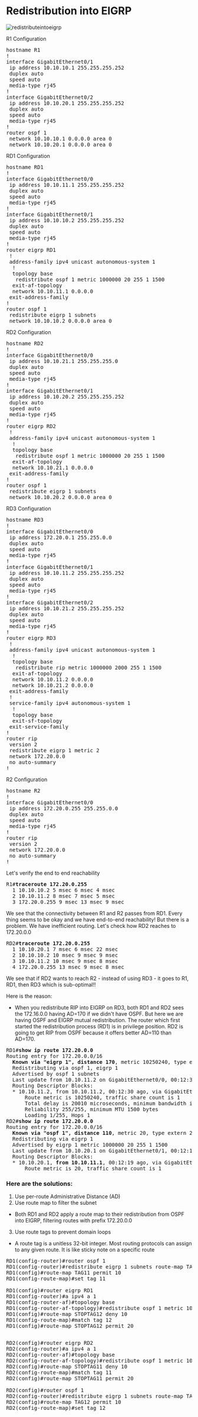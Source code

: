 # Redistribution into EIGRP


![redistributeintoeigrp](https://user-images.githubusercontent.com/31813625/35128613-90ff59e6-fc85-11e7-8dfc-5b2918b1f0e8.png)

R1 Configuration
<pre>
hostname R1
!
interface GigabitEthernet0/1
 ip address 10.10.10.1 255.255.255.252
 duplex auto
 speed auto
 media-type rj45
!
interface GigabitEthernet0/2
 ip address 10.10.20.1 255.255.255.252
 duplex auto
 speed auto
 media-type rj45
!
router ospf 1
 network 10.10.10.1 0.0.0.0 area 0
 network 10.10.20.1 0.0.0.0 area 0
</pre>
RD1 Configuration
<pre>
hostname RD1
!
interface GigabitEthernet0/0
 ip address 10.10.11.1 255.255.255.252
 duplex auto
 speed auto
 media-type rj45
!
interface GigabitEthernet0/1
 ip address 10.10.10.2 255.255.255.252
 duplex auto
 speed auto
 media-type rj45
!
router eigrp RD1
 !
 address-family ipv4 unicast autonomous-system 1
  !
  topology base
   redistribute ospf 1 metric 1000000 20 255 1 1500
  exit-af-topology
  network 10.10.11.1 0.0.0.0
 exit-address-family
!
router ospf 1
 redistribute eigrp 1 subnets
 network 10.10.10.2 0.0.0.0 area 0
</pre>
RD2 Configuration
<pre>
hostname RD2
!
interface GigabitEthernet0/0
 ip address 10.10.21.1 255.255.255.0
 duplex auto
 speed auto
 media-type rj45
!
interface GigabitEthernet0/1
 ip address 10.10.20.2 255.255.255.252
 duplex auto
 speed auto
 media-type rj45
!
router eigrp RD2
 !
 address-family ipv4 unicast autonomous-system 1
  !
  topology base
   redistribute ospf 1 metric 1000000 20 255 1 1500
  exit-af-topology
  network 10.10.21.1 0.0.0.0
 exit-address-family
!
router ospf 1
 redistribute eigrp 1 subnets
 network 10.10.20.2 0.0.0.0 area 0
</pre>
RD3 Configuration
<pre>
hostname RD3
!
interface GigabitEthernet0/0
 ip address 172.20.0.1 255.255.0.0
 duplex auto
 speed auto
 media-type rj45
!
interface GigabitEthernet0/1
 ip address 10.10.11.2 255.255.255.252
 duplex auto
 speed auto
 media-type rj45
!
interface GigabitEthernet0/2
 ip address 10.10.21.2 255.255.255.252
 duplex auto
 speed auto
 media-type rj45
!
router eigrp RD3
 !
 address-family ipv4 unicast autonomous-system 1
  !
  topology base
   redistribute rip metric 1000000 2000 255 1 1500
  exit-af-topology
  network 10.10.11.2 0.0.0.0
  network 10.10.21.2 0.0.0.0
 exit-address-family
 !
 service-family ipv4 autonomous-system 1
  !
  topology base
  exit-sf-topology
 exit-service-family
!
router rip
 version 2
 redistribute eigrp 1 metric 2
 network 172.20.0.0
 no auto-summary
!
</pre>
R2 Configuration
<pre>
hostname R2
!
interface GigabitEthernet0/0
 ip address 172.20.0.255 255.255.0.0
 duplex auto
 speed auto
 media-type rj45
!
router rip
 version 2
 network 172.20.0.0
 no auto-summary
!
</pre>
Let's verify the end to end reachability
<pre>
R1#<b>traceroute 172.20.0.255</b>
  1 10.10.10.2 5 msec 6 msec 4 msec
  2 10.10.11.2 8 msec 7 msec 5 msec
  3 172.20.0.255 9 msec 13 msec 9 msec
</pre>
We see that the connectivity between R1 and R2 passes from RD1. 
Every thing seems to be okay and we have end-to-end reachability! But there is a problem.
We have inefficient routing.
Let's check how RD2 reaches to 172.20.0.0
<pre>
RD2#<b>traceroute 172.20.0.255</b>
  1 10.10.20.1 7 msec 6 msec 22 msec
  2 10.10.10.2 10 msec 9 msec 9 msec
  3 10.10.11.2 10 msec 9 msec 8 msec
  4 172.20.0.255 13 msec 9 msec 8 msec
</pre>
We see that if RD2 wants to reach R2 - instead of using RD3 - it goes to
R1, RD1, then RD3 which is sub-optimal!!

Here is the reason:
* When you redistribute RIP into EIGRP on RD3, both RD1 and RD2 sees the
172.16.0.0 having AD=170 if we didn't have OSPF. But here we are having
OSPF and EIGRP mutual redistribution. The router which first started the
redistribution process (RD1) is in privilege position. RD2 is going to get
RIP from OSPF because it offers better AD=110 than AD=170.
<pre>
RD1#<b>show ip route 172.20.0.0</b>
Routing entry for 172.20.0.0/16
  <b>Known via "eigrp 1", distance 170</b>, metric 10250240, type external
  Redistributing via ospf 1, eigrp 1
  Advertised by ospf 1 subnets
  Last update from 10.10.11.2 on GigabitEthernet0/0, 00:12:30 ago
  Routing Descriptor Blocks:
  * 10.10.11.2, from 10.10.11.2, 00:12:30 ago, via GigabitEthernet0/0
      Route metric is 10250240, traffic share count is 1
      Total delay is 20010 microseconds, minimum bandwidth is 1000000 Kbit
      Reliability 255/255, minimum MTU 1500 bytes
      Loading 1/255, Hops 1
RD2#<b>show ip route 172.20.0.0</b>
Routing entry for 172.20.0.0/16
  <b>Known via "ospf 1", distance 110</b>, metric 20, type extern 2, forward metric 2
  Redistributing via eigrp 1
  Advertised by eigrp 1 metric 1000000 20 255 1 1500
  Last update from 10.10.20.1 on GigabitEthernet0/1, 00:12:19 ago
  Routing Descriptor Blocks:
  * 10.10.20.1, <b>from 10.10.11.1</b>, 00:12:19 ago, via GigabitEthernet0/1
      Route metric is 20, traffic share count is 1
</pre>

### Here are the solutions:
1. Use per-route Administrative Distance (AD)
2. Use route map to filter the subnet
  * Both RD1 and RD2 apply a route map to their redistribution from OSPF
  into EIGRP, filtering routes with prefix 172.20.0.0
3. Use route tags to prevent domain loops
  * A route tag is a unitless 32-bit integer. Most routing protocols can
  assign to any given route. It is like sticky note on a specific route
<pre>
RD1(config-router)#router ospf 1
RD1(config-router)#redistribute eigrp 1 subnets route-map TAG11
RD1(config)#route-map TAG11 permit 10
RD1(config-route-map)#set tag 11

RD1(config)#router eigrp RD1
RD1(config-router)#a ipv4 a 1
RD1(config-router-af)#topology base
RD1(config-router-af-topology)#redistribute ospf 1 metric 1000000 20 255 1 1500 route-map STOPTAG12
RD1(config)#route-map STOPTAG12 deny 10
RD1(config-route-map)#match tag 12
RD1(config)#route-map STOPTAG12 permit 20

</pre>
<pre>
RD2(config)#router eigrp RD2
RD2(config-router)#a ipv4 a 1
RD2(config-router-af)#topology base 
RD2(config-router-af-topology)#redistribute ospf 1 metric 1000000 20 255 1 1500 route-map STOPTAG11        
RD2(config)#route-map STOPTAG11 deny 10
RD2(config-route-map)#match tag 11
RD2(config)#route-map STOPTAG11 permit 20

RD2(config)#router ospf 1
RD2(config-router)#redistribute eigrp 1 subnets route-map TAG12
RD2(config)#route-map TAG12 permit 10
RD2(config-route-map)#set tag 12
</pre>    